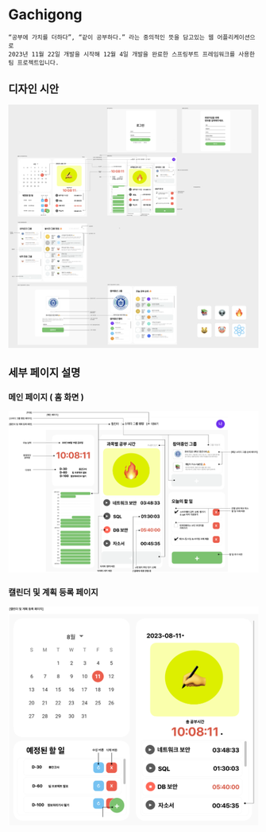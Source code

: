 # Gachigong
```
“공부에 가치를 더하다”, “같이 공부하다.” 라는 중의적인 뜻을 담고있는 웹 어플리케이션으로
2023년 11월 22일 개발을 시작해 12월 4일 개발을 완료한 스프링부트 프레임워크를 사용한
팀 프로젝트입니다.
```
## 디자인 시안
<img src="./img/gachigong.png" />

## 세부 페이지 설명
### 메인 페이지 ( 홈 화면 )
<img src="./img/gachigong_main.png" />

### 캘린더 및 계획 등록 페이지
<img src="./img/gachigong_calendar.png" />

